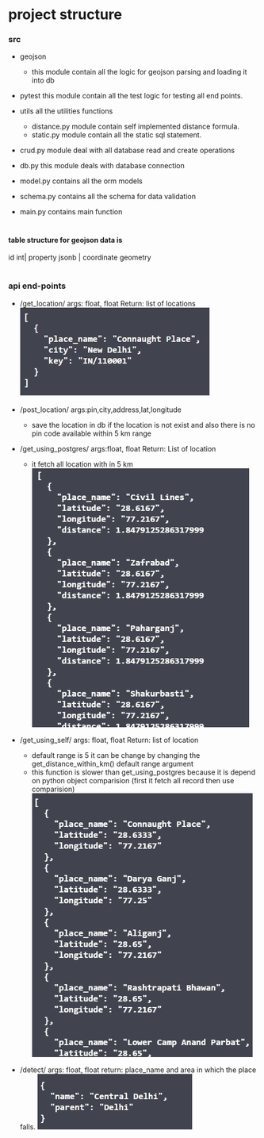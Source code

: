 # project structure
 ### src
 * geojson
    * this module contain all the logic for geojson parsing and loading it into 
    db
 * pytest this module contain all the test logic for testing all end points.
 
 * utils all the utilities functions
    * distance.py module contain self implemented distance 
    formula.
    * static.py module contain all the static sql statement.
 
 * crud.py module deal with all database read and create operations
 * db.py this module deals with database connection
 * model.py contains all the orm models
 * schema.py contains all the schema for data validation
 * main.py contains main function
 # ##################################################################
 #### table structure for geojson data is
 id int| property jsonb | coordinate geometry
 
 # ##############################################################
 
 ### api end-points
 * /get_location/ args: float, float Return: list of locations
    ![alt text](https://raw.githubusercontent.com/surajnai567/test/master/img/getloc.JPG)
 
 * /post_location/ args:pin,city,address,lat,longitude
    * save the location in db if the location is not exist and also there is
    no pin code available within 5 km range
 
 * /get_using_postgres/ args:float, float Return: List of location
    * it fetch all location with in 5 km
    ![alt text](https://raw.githubusercontent.com/surajnai567/test/master/img/getusingpost.JPG)
    
 * /get_using_self/ args: float, float Return: list of location
    * default range is 5 it can be change by changing the 
    get_distance_within_km() default range argument 
    * this function is slower than get_using_postgres because it is depend
    on python object comparision (first it fetch all record then use comparision)
    ![alt text](https://raw.githubusercontent.com/surajnai567/test/master/img/getself.JPG)
    
  * /detect/ args: float, float return: place_name and area in which the place falls.
    ![alt text](https://raw.githubusercontent.com/surajnai567/test/master/img/detect.JPG)